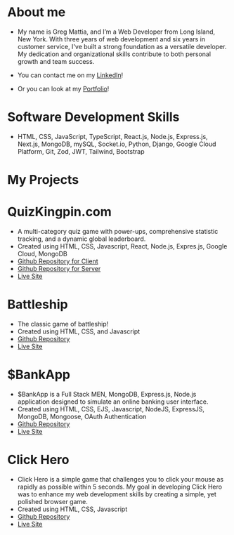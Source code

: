  # About me
 - My name is Greg Mattia, and I’m a Web Developer from Long Island, New York. With three years of web development and six years in customer service, I've built a strong foundation as a versatile developer. My dedication and organizational skills contribute to both personal growth and team success.

- You can contact me on my [LinkedIn](https://www.linkedin.com/in/greg-mattia/)!
- Or you can look at my [Portfolio](https://gregmattia.dev)!

# Software Development Skills
-  HTML, CSS, JavaScript, TypeScript, React.js, Node.js, Express.js, Next.js, MongoDB, mySQL, Socket.io, Python, Django, Google Cloud Platform, Git, Zod, JWT, Tailwind, Bootstrap

# My Projects

# QuizKingpin.com
- A multi-category quiz game with power-ups, comprehensive statistic tracking, and a dynamic global leaderboard.
- Created using HTML, CSS, Javascript, React, Node.js, Expres.js, Google Cloud, MongoDB
- [Github Repository for Client](https://github.com/GJMattia/Q-Client)
- [Github Repository for Server](https://github.com/GJMattia/Q-API)
- [Live Site](https://www.quizkingpin.com/)

# Battleship
- The classic game of battleship!
- Created using HTML, CSS, and Javascript
- [Github Repository](https://github.com/GJMattia/Battleship_Project)
- [Live Site](https://gjmattia.github.io/Battleship_Project/)

# $BankApp
- $BankApp is a Full Stack MEN, MongoDB, Express.js, Node.js application designed to simulate an online banking user interface.
- Created using HTML, CSS, EJS, Javascript, NodeJS, ExpressJS, MongoDB, Mongoose, OAuth Authentication
- [Github Repository](https://github.com/GJMattia/Project2_BankApp)
- [Live Site](https://bankapp-2j0p.onrender.com/)

# Click Hero
- Click Hero is a simple game that challenges you to click your mouse as rapidly as possible within 5 seconds. My goal in developing Click Hero was to enhance my web development skills by creating a simple, yet polished browser game.
- Created using HTML, CSS, Javascript
- [Github Repository](https://github.com/GJMattia/Click_Hero)
- [Live Site](https://gjmattia.github.io/Click_Hero/)
